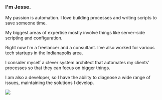 ### I'm Jesse.
My passion is automation. I love building processes and writing scripts to save someone time.

My biggest areas of expertise mostly involve things like server-side scripting and configuration.

Right now I’m a freelancer and a consultant. I’ve also worked for various tech startups in the Indianapolis area.

I consider myself a clever system architect that automates my clients’ processes so that they can focus on bigger things.

I am also a developer, so I have the ability to diagnose a wide range of issues, maintaining the solutions I develop.
<!--
**jrussellfreelance/jrussellfreelance** is a ✨ _special_ ✨ repository because its `README.md` (this file) appears on your GitHub profile.

Here are some ideas to get you started:

- 🔭 I’m currently working on ...
- 🌱 I’m currently learning ...
- 👯 I’m looking to collaborate on ...
- 🤔 I’m looking for help with ...
- 💬 Ask me about ...
- 📫 How to reach me: ...
- 😄 Pronouns: ...
- ⚡ Fun fact: ...
-->
<a href="https://github.com/antonkomarev/github-profile-views-counter">
    <img src="https://komarev.com/ghpvc/?username=jrussellfreelance">
</a>
